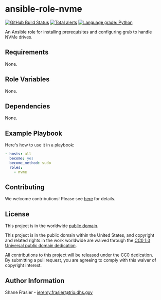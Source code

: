 # ansible-role-nvme #

[![GitHub Build Status](https://github.com/cisagov/ansible-role-nvme/workflows/build/badge.svg)](https://github.com/cisagov/ansible-role-nvme/actions)
[![Total alerts](https://img.shields.io/lgtm/alerts/g/cisagov/ansible-role-nvme.svg?logo=lgtm&logoWidth=18)](https://lgtm.com/projects/g/cisagov/ansible-role-nvme/alerts/)
[![Language grade: Python](https://img.shields.io/lgtm/grade/python/g/cisagov/ansible-role-nvme.svg?logo=lgtm&logoWidth=18)](https://lgtm.com/projects/g/cisagov/ansible-role-nvme/context:python)

An Ansible role for installing prerequisites and configuring grub to
handle NVMe drives.

## Requirements ##

None.

## Role Variables ##

None.

## Dependencies ##

None.

## Example Playbook ##

Here's how to use it in a playbook:

```yaml
- hosts: all
  become: yes
  become_method: sudo
  roles:
    - nvme
```

## Contributing ##

We welcome contributions!  Please see [here](CONTRIBUTING.md) for
details.

## License ##

This project is in the worldwide [public domain](LICENSE).

This project is in the public domain within the United States, and
copyright and related rights in the work worldwide are waived through
the [CC0 1.0 Universal public domain
dedication](https://creativecommons.org/publicdomain/zero/1.0/).

All contributions to this project will be released under the CC0
dedication. By submitting a pull request, you are agreeing to comply
with this waiver of copyright interest.

## Author Information ##

Shane Frasier - <jeremy.frasier@trio.dhs.gov>
